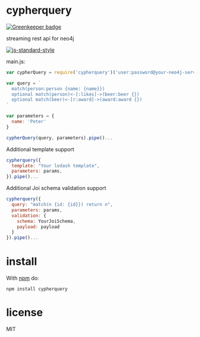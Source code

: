 # cypherquery

[![Greenkeeper badge](https://badges.greenkeeper.io/JamesKyburz/cypherquery.svg)](https://greenkeeper.io/)

streaming rest api for neo4j

[![js-standard-style](https://cdn.rawgit.com/feross/standard/master/badge.svg)](https://github.com/feross/standard)

main.js:

```javascript
var cypherQuery = require('cypherquery')('user:password@your-neo4j-server:port')

var query = `
  match(person:person {name: {name}})
  optional match(person)<-[:likes]->(beer:beer {})
  optional match(beer)<-[r:award]->(award:award {})
`

var parameters = {
  name: 'Peter'
}

cypherQuery(query, parameters).pipe()...
```

Additional template support
```javascript
cypherquery({
  template: "Your lodash template",
  parameters: params,
}).pipe()...
```

Additional Joi schema validation support
```javascript
cypherquery({
  query: "match(n {id: {id}}) return n",
  parameters: params,
  validation: {
    schema: YourJoiSchema,
    payload: payload
  }
}).pipe()...
```

# install

With [npm](https://npmjs.org) do:

```
npm install cypherquery
```

# license

MIT
